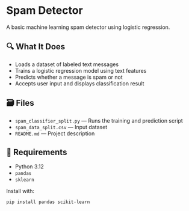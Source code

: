 # Spam Detector

A basic machine learning spam detector using logistic regression.

## 🔍 What It Does

- Loads a dataset of labeled text messages
- Trains a logistic regression model using text features
- Predicts whether a message is spam or not
- Accepts user input and displays classification result

## 🗃️ Files

- `spam_classifier_split.py` — Runs the training and prediction script
- `spam_data_split.csv` — Input dataset
- `README.md` — Project description

## 🧪 Requirements

- Python 3.12  
- `pandas`  
- `sklearn`  

Install with:
```bash
pip install pandas scikit-learn

